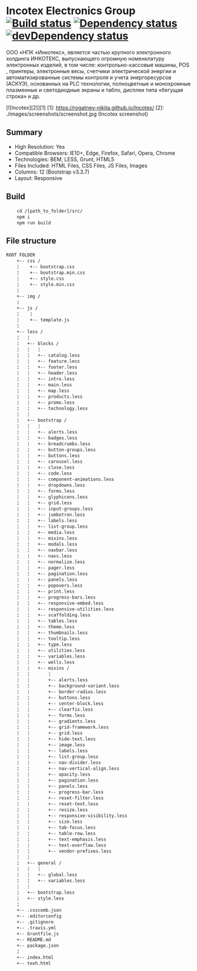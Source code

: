 # Incotex Electronics Group [![Build status][travis-image]][travis-url] [![Dependency status][dependency-image]][dependency-url] [![devDependency status][dev-dependency-image]][dev-dependency-url]

ООО «НПК «Инкотекс», является частью крупного электронного холдинга ИНКОТЕКС, выпускающего огромную номенклатуру электронных изделий, в том числе: контрольно-кассовые машины, POS , принтеры, электронные весы, счетчики электрической энергии и автоматизированные системы контроля и учета энергоресурсов (АСКУЭ), основанных на PLC технологии, полноцветные и монохромные плазменные и светодиодные экраны и табло, дисплеи типа «бегущая строка» и др.

[![Incotex][2]][1]
  [1]: https://rogatnev-nikita.github.io/Incotex/
  [2]: ./images/screenshots/screenshot.jpg (Incotex screenshot)

## Summary
* High Resolution: Yes
* Compatible Browsers: IE10+, Edge, Firefox, Safari, Opera, Chrome
* Technologies: BEM, LESS, Grunt, HTML5
* Files Included: HTML Files, CSS Files, JS Files, Images
* Columns: 12 (Bootstrap v3.3.7)
* Layout: Responsive

## Build
		cd /[path_to_folder]/src/
		npm i  
		npm run build

## File structure
	ROOT FOLDER
		+-- css /
		¦    +-- bootstrap.css
		¦    +-- bootstrap.min.css
		¦    +-- style.css
		¦    +-- style.min.css
		¦
		+-- img /
		¦
		+-- js /
		¦    ¦
		¦    +-- template.js
		¦
		+-- less /
		¦   ¦  
		¦   +-- blocks /
		¦   ¦   ¦
		¦   ¦   +-- catalog.less
		¦   ¦   +-- feature.less
		¦   ¦   +-- footer.less
		¦   ¦   +-- header.less
		¦   ¦   +-- intro.less
		¦   ¦   +-- main.less
		¦   ¦   +-- map.less
		¦   ¦   +-- products.less
		¦   ¦   +-- promo.less
		¦   ¦   +-- technology.less
		¦   ¦   
		¦   +-- bootstrap /
		¦   ¦   ¦
		¦   ¦   +-- alerts.less
		¦   ¦   +-- badges.less
		¦   ¦   +-- breadcrumbs.less
		¦   ¦   +-- button-groups.less
		¦   ¦   +-- buttons.less
		¦   ¦   +-- carousel.less
		¦   ¦   +-- close.less
		¦   ¦   +-- code.less
		¦   ¦   +-- component-animations.less
		¦   ¦   +-- dropdowns.less
		¦   ¦   +-- forms.less
		¦   ¦   +-- glyphicons.less
		¦   ¦   +-- grid.less
		¦   ¦   +-- input-groups.less
		¦   ¦   +-- jumbotron.less
		¦   ¦   +-- labels.less
		¦   ¦   +-- list-group.less
		¦   ¦   +-- media.less
		¦   ¦   +-- mixins.less
		¦   ¦   +-- modals.less
		¦   ¦   +-- navbar.less
		¦   ¦   +-- navs.less
		¦   ¦   +-- normalize.less
		¦   ¦   +-- pager.less
		¦   ¦   +-- pagination.less
		¦   ¦   +-- panels.less
		¦   ¦   +-- popovers.less
		¦   ¦   +-- print.less
		¦   ¦   +-- progress-bars.less
		¦   ¦   +-- responsive-embed.less
		¦   ¦   +-- responsive-utilities.less
		¦   ¦   +-- scaffolding.less
		¦   ¦   +-- tables.less
		¦   ¦   +-- theme.less
		¦   ¦   +-- thumbnails.less
		¦   ¦   +-- tooltip.less
		¦   ¦   +-- type.less
		¦   ¦   +-- utilities.less
		¦   ¦   +-- variables.less
		¦   ¦   +-- wells.less
		¦   ¦   +-- mixins /
		¦   ¦       ¦
		¦   ¦       +-- alerts.less
		¦   ¦       +-- background-variant.less
		¦   ¦       +-- border-radius.less
		¦   ¦       +-- buttons.less
		¦   ¦       +-- center-block.less
		¦   ¦       +-- clearfix.less
		¦   ¦       +-- forms.less
		¦   ¦       +-- gradients.less
		¦   ¦       +-- grid-framework.less
		¦   ¦       +-- grid.less
		¦   ¦       +-- hide-text.less
		¦   ¦       +-- image.less
		¦   ¦       +-- labels.less
		¦   ¦       +-- list-group.less
		¦   ¦       +-- nav-divider.less
		¦   ¦       +-- nav-vertical-align.less
		¦   ¦       +-- opacity.less
		¦   ¦       +-- pagination.less
		¦   ¦       +-- panels.less
		¦   ¦       +-- progress-bar.less
		¦   ¦       +-- reset-filter.less
		¦   ¦       +-- reset-text.less
		¦   ¦       +-- resize.less
		¦   ¦       +-- responsive-visibility.less
		¦   ¦       +-- size.less
		¦   ¦       +-- tab-focus.less
		¦   ¦       +-- table-row.less
		¦   ¦       +-- text-emphasis.less
		¦   ¦       +-- text-overflow.less
		¦   ¦       +-- vendor-prefixes.less
		¦   ¦   
		¦   +-- general /
		¦   ¦   ¦
		¦   ¦   +-- global.less
		¦   ¦   +-- variables.less
		¦   ¦
		¦   +-- bootstrap.less
		¦   +-- style.less
		¦
		+-- .csscomb.json
		+-- .editorconfig
		+-- .gitignore
		+-- .travis.yml
		+-- Gruntfile.js
		+-- README.md
		+-- package.json
		¦
		+-- index.html
		+-- texh.html


[travis-image]: https://travis-ci.com/rogatnev-nikita/Incotex.svg?token=1dP9pcnx4EAsqnAdHp7d&branch=master
[travis-url]: https://travis-ci.com/rogatnev-nikita/Incotex

[dependency-image]: https://david-dm.org/rogatnev-nikita/Incotex.svg?style=flat-square
[dependency-url]: https://david-dm.org/rogatnev-nikita/Incotex

[dev-dependency-image]: https://david-dm.org/rogatnev-nikita/Incotex/dev-status.svg?style=flat-square
[dev-dependency-url]: https://david-dm.org/rogatnev-nikita/Incotex#info=devDependencies
